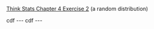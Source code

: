 [Think Stats Chapter 4 Exercise 2](http://greenteapress.com/thinkstats2/html/thinkstats2005.html#toc41) (a random distribution)

cdf
--- cdf ---
